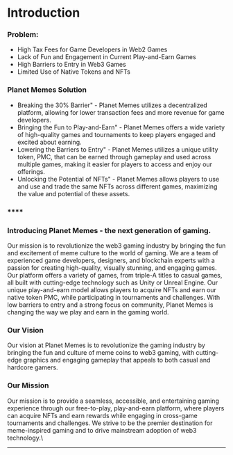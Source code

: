 # Introduction

### Problem:&#x20;

* High Tax Fees for Game Developers in Web2 Games
* Lack of Fun and Engagement in Current Play-and-Earn Games
* High Barriers to Entry in Web3 Games
* Limited Use of Native Tokens and NFTs

### Planet Memes Solution

* Breaking the 30% Barrier" - Planet Memes utilizes a decentralized platform, allowing for lower transaction fees and more revenue for game developers.
* Bringing the Fun to Play-and-Earn" - Planet Memes offers a wide variety of high-quality games and tournaments to keep players engaged and excited about earning.
* Lowering the Barriers to Entry" - Planet Memes utilizes a unique utility token, PMC, that can be earned through gameplay and used across multiple games, making it easier for players to access and enjoy our offerings.
* Unlocking the Potential of NFTs" - Planet Memes allows players to use and use and trade the same NFTs across different games, maximizing the value and potential of these assets.

### ****

### Introducing Planet Memes - the next generation of gaming.&#x20;

Our mission is to revolutionize the web3 gaming industry by bringing the fun and excitement of meme culture to the world of gaming. We are a team of experienced game developers, designers, and blockchain experts with a passion for creating high-quality, visually stunning, and engaging games. Our platform offers a variety of games, from triple-A titles to casual games, all built with cutting-edge technology such as Unity or Unreal Engine. Our unique play-and-earn model allows players to acquire NFTs and earn our native token PMC, while participating in tournaments and challenges. With low barriers to entry and a strong focus on community, Planet Memes is changing the way we play and earn in the gaming world.

### **Our Vision**

Our vision at Planet Memes is to revolutionize the gaming industry by bringing the fun and culture of meme coins to web3 gaming, with cutting-edge graphics and engaging gameplay that appeals to both casual and hardcore gamers.

### **Our Mission**

Our mission is to provide a seamless, accessible, and entertaining gaming experience through our free-to-play, play-and-earn platform, where players can acquire NFTs and earn rewards while engaging in cross-game tournaments and challenges. We strive to be the premier destination for meme-inspired gaming and to drive mainstream adoption of web3 technology.\
****
